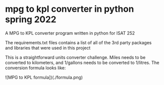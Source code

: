 # mpg to kpl converter in python spring 2022

A MPG to KPL converter program written in python for ISAT 252

The requirements.txt files contains a list of all of the 3rd party packages and libraries that were used in this project

This is a straightforward units converter challenge. Miles needs to be converted to kilometers, and 1/gallons needs to be converted to 1/litres. The conversion formula looks like:

![MPG to KPL formula])(./formula.png)
